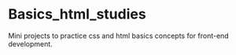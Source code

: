 # Basics_html_studies

Mini projects to practice css and html basics concepts for front-end development.
